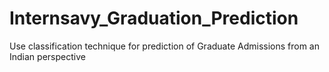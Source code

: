 # Internsavy_Graduation_Prediction

Use classification technique for
prediction of Graduate Admissions 
from an Indian perspective
